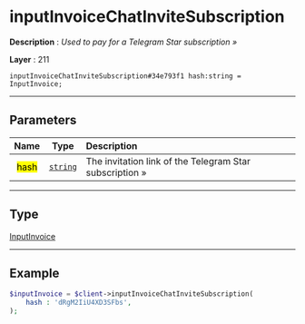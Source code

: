 # inputInvoiceChatInviteSubscription

**Description** : *Used to pay for a Telegram Star subscription »*

**Layer** : 211

```tl
inputInvoiceChatInviteSubscription#34e793f1 hash:string = InputInvoice;
```

---

## Parameters

| Name | Type | Description |
| :---: | :---: | :--- |
| <mark>hash</mark> | [`string`](type/string) | The invitation link of the Telegram Star subscription » |

---

## Type

[InputInvoice](type/InputInvoice)

---

## Example

```php
$inputInvoice = $client->inputInvoiceChatInviteSubscription(
	hash : 'dRgM2IiU4XD3SFbs',
);
```
